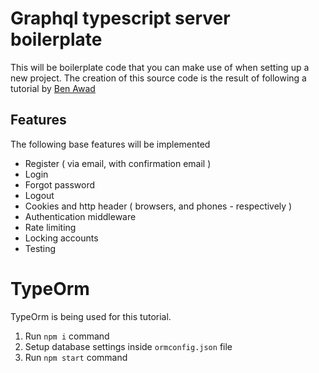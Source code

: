 # Graphql typescript server boilerplate

This will be boilerplate code that you can make use of when setting up a new project.
The creation of this source code is the result of following a tutorial by [Ben Awad](https://www.youtube.com/playlist?list=PLN3n1USn4xlky9uj6wOhfsPez7KZOqm2V)

## Features

The following base features will be implemented

- Register ( via email, with confirmation email )
- Login
- Forgot password
- Logout
- Cookies and http header ( browsers, and phones - respectively )
- Authentication middleware
- Rate limiting
- Locking accounts
- Testing


# TypeOrm

TypeOrm is being used for this tutorial.

1. Run `npm i` command
2. Setup database settings inside `ormconfig.json` file
3. Run `npm start` command
